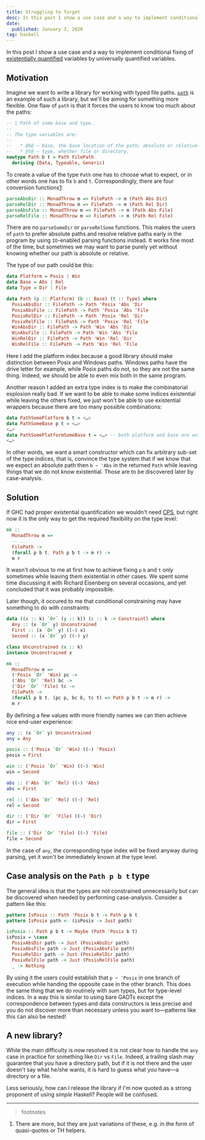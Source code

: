 ```yaml
---
title: Struggling to forget
desc: In this post I show a use case and a way to implement conditional fixing of existentially quantified variables by universally quantified variables.
date:
  published: January 3, 2020
tag: haskell
---
```


In this post I show a use case and a way to implement conditional fixing of
[existentially quantified][existential-quantification] variables by
universally quantified variables.

## Motivation

Imagine we want to write a library for working with typed file paths.
[`path`][path] is an example of such a library, but we'll be aiming for
something more flexible. One flaw of `path` is that it forces the users to
know too much about the paths:

```haskell
-- | Path of some base and type.
--
-- The type variables are:
--
--   * @b@ — base, the base location of the path; absolute or relative.
--   * @t@ — type, whether file or directory.
newtype Path b t = Path FilePath
  deriving (Data, Typeable, Generic)
```

To create a value of the type `Path` one has to choose what to expect, or in
other words one has to fix `b` and `t`. Correspondingly, there are four
conversion functions[1](footnote:1):

```haskell
parseAbsDir :: MonadThrow m => FilePath -> m (Path Abs Dir)
parseRelDir :: MonadThrow m => FilePath -> m (Path Rel Dir)
parseAbsFile :: MonadThrow m => FilePath -> m (Path Abs File)
parseRelFile :: MonadThrow m => FilePath -> m (Path Rel File)
```

There are no `parseSomeDir` or `parseRelSome` functions. This makes the
users of `path` to prefer absolute paths and resolve relative paths early in
the program by using `IO`-enabled parsing functions instead. It works fine
most of the time, but sometimes we may want to parse purely yet without
knowing whether our path is absolute or relative.

The type of our path could be this:

```haskell
data Platform = Posix | Win
data Base = Abs | Rel
data Type = Dir | File

data Path (p :: Platform) (b :: Base) (t :: Type) where
  PosixAbsDir :: FilePath -> Path 'Posix 'Abs 'Dir
  PosixAbsFile :: FilePath -> Path 'Posix 'Abs 'File
  PosixRelDir :: FilePath -> Path 'Posix 'Rel 'Dir
  PosixRelFile :: FilePath -> Path 'Posix 'Rel 'File
  WinAbsDir :: FilePath -> Path 'Win 'Abs 'Dir
  WinAbsFile :: FilePath -> Path 'Win 'Abs 'File
  WinRelDir :: FilePath -> Path 'Win 'Rel 'Dir
  WinRelFile :: FilePath -> Path 'Win 'Rel 'File
```

Here I add the platform index because a good library should make distinction
between Posix and Windows paths. Windows paths have the drive letter for
example, while Posix paths do not, so they are not the same thing. Indeed,
we should be able to even mix both in the same program.

Another reason I added an extra type index is to make the combinatorial
explosion really bad. If we want to be able to make some indices existential
while leaving the others fixed, we just won't be able to use existential
wrappers because there are too many possible combinations:

```haskell
data PathSomePlatform b t = <…>
data PathSomeBase p t = <…>
<…>
data PathSomePlatformSomeBase t = <…> -- both platform and base are existential
<…>
```

In other words, we want a smart constructor which can fix arbitrary sub-set
of the type indices, that is, convince the type system that if we know that
we expect an absolute path then `b ~ 'Abs` in the returned `Path` while
leaving things that we do not know existential. Those are to be discovered
later by case-analysis.

## Solution

If GHC had proper existential quantification we wouldn't need [CPS][CPS], but 
right now it is the only way to get the required flexibility on the type level:

```haskell
mk ::
  MonadThrow m =>
  -- ...
  FilePath ->
  (forall p b t. Path p b t -> m r) ->
  m r
```

It wasn't obvious to me at first how to achieve fixing `p` `b` and `t` only
sometimes while leaving them existential in other cases. We spent some time
discussing it with Richard Eisenberg on several occasions, and yet concluded
that it was probably impossible.

Later though, it occured to me that conditional constraining may have
something to do with constraints:

```haskell
data ((x :: k) `Or` (y :: k)) (c :: k -> Constraint) where
  Any :: (x `Or` y) Unconstrained
  First :: (x `Or` y) ((~) x)
  Second :: (x `Or` y) ((~) y)

class Unconstrained (x :: k)
instance Unconstrained x

mk ::
  MonadThrow m =>
  ('Posix `Or` 'Win) pc ->
  ('Abs `Or` 'Rel) bc ->
  ('Dir `Or` 'File) tc ->
  FilePath ->
  (forall p b t. (pc p, bc b, tc t) => Path p b t -> m r) ->
  m r
```

By defining a few values with more friendly names we can then achieve nice
end-user experience:

```haskell
any :: (x `Or` y) Unconstrained
any = Any

posix :: ('Posix `Or` 'Win) ((~) 'Posix)
posix = First

win :: ('Posix `Or` 'Win) ((~) 'Win)
win = Second

abs :: ('Abs `Or` 'Rel) ((~) 'Abs)
abs = First

rel :: ('Abs `Or` 'Rel) ((~) 'Rel)
rel = Second

dir :: ('Dir `Or` 'File) ((~) 'Dir)
dir = First

file :: ('Dir `Or` 'File) ((~) 'File)
file = Second
```

In the case of `any`, the corresponding type index will be fixed anyway
during parsing, yet it won't be immediately known at the type level.

## Case analysis on the `Path p b t` type

The general idea is that the types are not constrained unnecessarily but can
be discovered when needed by performing case-analysis. Consider a pattern
like this:

```haskell
pattern IsPosix :: Path 'Posix b t -> Path p b t
pattern IsPosix path <- (isPosix -> Just path)

isPosix :: Path p b t -> Maybe (Path 'Posix b t)
isPosix = \case
  PosixAbsDir path -> Just (PosixAbsDir path)
  PosixAbsFile path -> Just (PosixAbsFile path)
  PosixRelDir path -> Just (PosixRelDir path)
  PosixRelFile path -> Just (PosixRelFile path)
  _ -> Nothing
```

By using it the users could establish that `p ~ 'Posix` in one branch of
execution while handing the opposite case in the other branch. This does the
same thing that we do routinely with sum types, but for type-level indices.
In a way this is similar to using bare GADTs except the correspondence
between types and data constructors is less precise and you do not discover
more than necessary unless you want to—patterns like this can also be
nested!

## A new library?

While the main difficulty is now resolved it is not clear how to handle the
`any` case in practice for something like `Dir` vs `File`. Indeed, a
trailing slash may guarantee that you have a directory path, but if it is
not there and the user doesn't say what he/she wants, it is hard to guess
what you have—a directory or a file.

Less seriously, how can I release the library if I'm now quoted as a strong
proponent of using *simple* Haskell? People will be confused.

----

> footnotes

  1. There are more, but they are just variations of these, e.g. in the form
     of quasi-quotes or TH helpers.

[path]: https://hackage.haskell.org/package/path
[existential-quantification]: /post/existential-quantification.html
[CPS]: https://en.wikipedia.org/wiki/Continuation-passing_style
